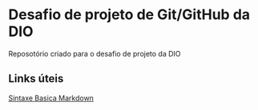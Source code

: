 #  Desafio de projeto de Git/GitHub da DIO
Reposotório criado para o desafio de projeto da DIO
## Links úteis
[Sintaxe Basica Markdown](https://git-scm.com/downloads)
